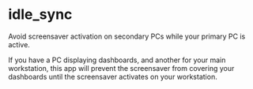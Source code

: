 # idle_sync
Avoid screensaver activation on secondary PCs while your primary PC is active.

If you have a PC displaying dashboards, and another for your main workstation, this app will prevent the screensaver from covering your dashboards until the screensaver activates on your workstation.
